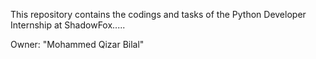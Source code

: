 This repository contains the codings and tasks of the Python Developer Internship at ShadowFox.....

Owner: "Mohammed Qizar Bilal"
